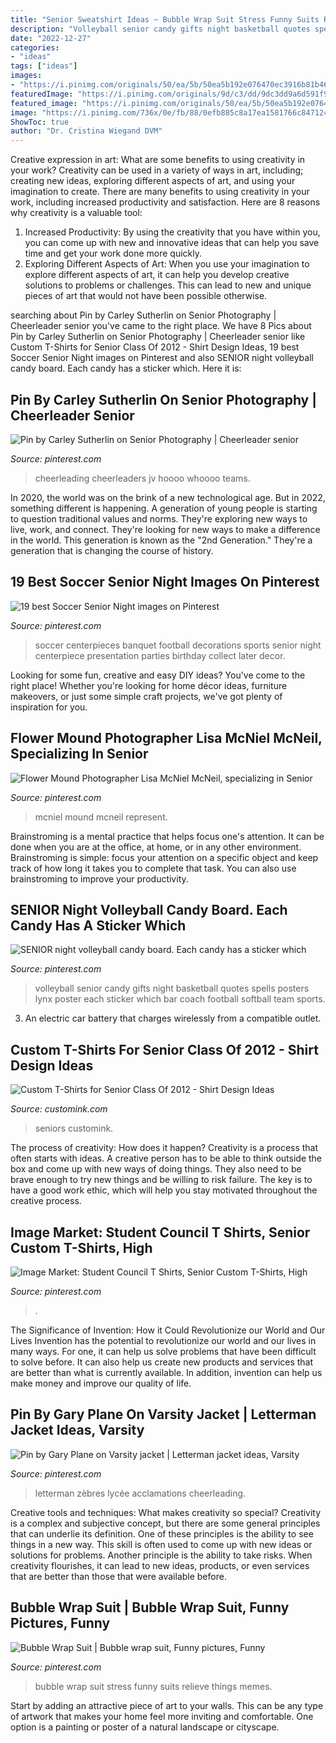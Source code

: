 ```yaml
---
title: "Senior Sweatshirt Ideas ~ Bubble Wrap Suit Stress Funny Suits Relieve Things Memes"
description: "Volleyball senior candy gifts night basketball quotes spells posters lynx poster each sticker which bar coach football softball team sports"
date: "2022-12-27"
categories:
- "ideas"
tags: ["ideas"]
images:
- "https://i.pinimg.com/originals/50/ea/5b/50ea5b192e076470ec3916b81b4664ef.jpg"
featuredImage: "https://i.pinimg.com/originals/9d/c3/dd/9dc3dd9a6d591f90848c323133c73676.jpg"
featured_image: "https://i.pinimg.com/originals/50/ea/5b/50ea5b192e076470ec3916b81b4664ef.jpg"
image: "https://i.pinimg.com/736x/0e/fb/88/0efb885c8a17ea1581766c8471240406--bubble-wrap-bubbles.jpg"
ShowToc: true
author: "Dr. Cristina Wiegand DVM"
---
```



Creative expression in art: What are some benefits to using creativity in your work?
Creativity can be used in a variety of ways in art, including; creating new ideas, exploring different aspects of art, and using your imagination to create. There are many benefits to using creativity in your work, including increased productivity and satisfaction. Here are 8 reasons why creativity is a valuable tool: 
1. Increased Productivity: By using the creativity that you have within you, you can come up with new and innovative ideas that can help you save time and get your work done more quickly.
2. Exploring Different Aspects of Art: When you use your imagination to explore different aspects of art, it can help you develop creative solutions to problems or challenges. This can lead to new and unique pieces of art that would not have been possible otherwise. 

	

		
searching about Pin by Carley Sutherlin on Senior Photography | Cheerleader senior you've came to the right place. We have 8 Pics about Pin by Carley Sutherlin on Senior Photography | Cheerleader senior like Custom T-Shirts for Senior Class Of 2012 - Shirt Design Ideas, 19 best Soccer Senior Night images on Pinterest and also SENIOR night volleyball candy board. Each candy has a sticker which. Here it is:
		
    
## Pin By Carley Sutherlin On Senior Photography | Cheerleader Senior

<img loading=lazy src="https://i.pinimg.com/originals/9d/c3/dd/9dc3dd9a6d591f90848c323133c73676.jpg" onerror="this.onerror=null;this.src='https://tse1.mm.bing.net/th?id=OIP.zxW2DhHSsuBKmSAiqx9MvAAAAA&amp;pid=15.1';" alt="Pin by Carley Sutherlin on Senior Photography | Cheerleader senior">

_Source: pinterest.com_

>cheerleading cheerleaders jv hoooo whoooo teams. 

	

In 2020, the world was on the brink of a new technological age. But in 2022, something different is happening. A generation of young people is starting to question traditional values and norms. They're exploring new ways to live, work, and connect. They're looking for new ways to make a difference in the world. This generation is known as the "2nd Generation." They're a generation that is changing the course of history.

    
## 19 Best Soccer Senior Night Images On Pinterest

<img loading=lazy src="https://s-media-cache-ak0.pinimg.com/736x/77/12/4b/77124b1515b5dc2d0b053478a1bf7e26--soccer-party-sports-party.jpg" onerror="this.onerror=null;this.src='https://tse4.mm.bing.net/th?id=OIP.oyVyOdV5Wk7uWt56FXAKGwHaJ3&amp;pid=15.1';" alt="19 best Soccer Senior Night images on Pinterest">

_Source: pinterest.com_

>soccer centerpieces banquet football decorations sports senior night centerpiece presentation parties birthday collect later decor. 

	

Looking for some fun, creative and easy DIY ideas? You've come to the right place! Whether you're looking for home décor ideas, furniture makeovers, or just some simple craft projects, we've got plenty of inspiration for you.

    
## Flower Mound Photographer Lisa McNiel McNeil, Specializing In Senior

<img loading=lazy src="https://i.pinimg.com/originals/28/fa/0d/28fa0dfdb61510b1094ddece12971ae3.jpg" onerror="this.onerror=null;this.src='https://tse3.mm.bing.net/th?id=OIP.mzCPla2npiuHAas1z4JObgHaLH&amp;pid=15.1';" alt="Flower Mound Photographer Lisa McNiel McNeil, specializing in Senior">

_Source: pinterest.com_

>mcniel mound mcneil represent. 

	

Brainstroming is a mental practice that helps focus one's attention. It can be done when you are at the office, at home, or in any other environment. Brainstroming is simple: focus your attention on a specific object and keep track of how long it takes you to complete that task. You can also use brainstroming to improve your productivity.

    
## SENIOR Night Volleyball Candy Board. Each Candy Has A Sticker Which

<img loading=lazy src="https://s-media-cache-ak0.pinimg.com/736x/da/da/dd/dadadd4ff78b612af00a5f25eb57188c.jpg" onerror="this.onerror=null;this.src='https://tse1.mm.bing.net/th?id=OIP.kNoE2xuQK09yqajsd5JfSwHaJ3&amp;pid=15.1';" alt="SENIOR night volleyball candy board. Each candy has a sticker which">

_Source: pinterest.com_

>volleyball senior candy gifts night basketball quotes spells posters lynx poster each sticker which bar coach football softball team sports. 

	

3. An electric car battery that charges wirelessly from a compatible outlet. 

    
## Custom T-Shirts For Senior Class Of 2012 - Shirt Design Ideas

<img loading=lazy src="https://s3.amazonaws.com/customink-iotw-east-prod/images/15966/original/310700_2416259447002_1266814326_2958574_459370335_n.jpg?1324347573" onerror="this.onerror=null;this.src='https://tse4.mm.bing.net/th?id=OIP.VPCjhZHtrgb6ajB__PTCPQHaE8&amp;pid=15.1';" alt="Custom T-Shirts for Senior Class Of 2012 - Shirt Design Ideas">

_Source: customink.com_

>seniors customink. 

	

The process of creativity: How does it happen?
Creativity is a process that often starts with ideas. A creative person has to be able to think outside the box and come up with new ways of doing things. They also need to be brave enough to try new things and be willing to risk failure. The key is to have a good work ethic, which will help you stay motivated throughout the creative process.

    
## Image Market: Student Council T Shirts, Senior Custom T-Shirts, High

<img loading=lazy src="https://i.pinimg.com/originals/6b/64/7a/6b647a1318ae12a63d7678375401f359.jpg" onerror="this.onerror=null;this.src='https://tse3.mm.bing.net/th?id=OIP.iJxNXzN1kM59UIJ5X5gUxQHaDH&amp;pid=15.1';" alt="Image Market: Student Council T Shirts, Senior Custom T-Shirts, High">

_Source: pinterest.com_

>. 

	

The Significance of Invention: How it Could Revolutionize our World and Our Lives
Invention has the potential to revolutionize our world and our lives in many ways. For one, it can help us solve problems that have been difficult to solve before. It can also help us create new products and services that are better than what is currently available. In addition, invention can help us make money and improve our quality of life.

    
## Pin By Gary Plane On Varsity Jacket | Letterman Jacket Ideas, Varsity

<img loading=lazy src="https://i.pinimg.com/originals/50/ea/5b/50ea5b192e076470ec3916b81b4664ef.jpg" onerror="this.onerror=null;this.src='https://tse4.mm.bing.net/th?id=OIP.IxJovXnAF_9Yvugse1ADGwHaJ4&amp;pid=15.1';" alt="Pin by Gary Plane on Varsity jacket | Letterman jacket ideas, Varsity">

_Source: pinterest.com_

>letterman zèbres lycée acclamations cheerleading. 

	

Creative tools and techniques: What makes creativity so special?
Creativity is a complex and subjective concept, but there are some general principles that can underlie its definition. One of these principles is the ability to see things in a new way. This skill is often used to come up with new ideas or solutions for problems. Another principle is the ability to take risks. When creativity flourishes, it can lead to new ideas, products, or even services that are better than those that were available before.

    
## Bubble Wrap Suit | Bubble Wrap Suit, Funny Pictures, Funny

<img loading=lazy src="https://i.pinimg.com/736x/0e/fb/88/0efb885c8a17ea1581766c8471240406--bubble-wrap-bubbles.jpg" onerror="this.onerror=null;this.src='https://tse1.mm.bing.net/th?id=OIP.94gbx7-zFShXOcGfzPxc9QHaKk&amp;pid=15.1';" alt="Bubble Wrap Suit | Bubble wrap suit, Funny pictures, Funny">

_Source: pinterest.com_

>bubble wrap suit stress funny suits relieve things memes. 

	

Start by adding an attractive piece of art to your walls. This can be any type of artwork that makes your home feel more inviting and comfortable. One option is a painting or poster of a natural landscape or cityscape.

